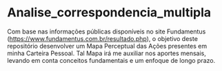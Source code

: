 # Analise_correspondencia_multipla
Com base nas informações públicas disponíveis no site Fundamentus (https://www.fundamentus.com.br/resultado.php), o objetivo deste repositório desenvolver um Mapa Perceptual das Ações presentes em minha Carteira Pessoal. Tal Mapa irá me auxiliar nos aportes mensais, levando em conta conceitos fundamentais e um enfoque de longo prazo.

